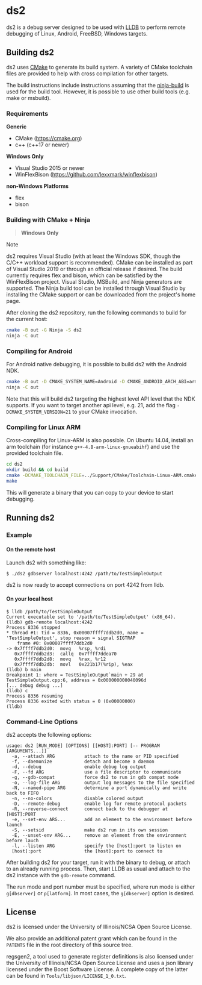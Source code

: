 # ds2

ds2 is a debug server designed to be used with [LLDB](http://lldb.llvm.org/) to perform remote debugging of Linux, Android, FreeBSD, Windows targets.

## Building ds2

ds2 uses [CMake](http://www.cmake.org/) to generate its build system. A variety
of CMake toolchain files are provided to help with cross compilation for other
targets.

The build instructions include instructions assuming that the [ninja-build](https://github.com/ninja-build/ninja) is used for the build tool.  However, it is possible to use other build tools (e.g. make or msbuild).

### Requirements

**Generic**
  - CMake (https://cmake.org)
  - c++ (c++17 or newer)

**Windows Only**
  - Visual Studio 2015 or newer
  - WinFlexBison (https://github.com/lexxmark/winflexbison)

**non-Windows Platforms**
  - flex
  - bison

### Building with CMake + Ninja

> **Windows Only**

> [!NOTE]
> ds2 requires Visual Studio (with at least the Windows SDK, though the C/C++ workload support is recommended).  CMake can be installed as part of Visual Studio 2019 or through an official release if desired. The build currently requires flex and bison, which can be satisfied by the WinFlexBison project. Visual Studio, MSBuild, and Ninja generators are supported. The Ninja build tool can be installed through Visual Studio by installing the CMake support or can be downloaded from the project's home page.

After cloning the ds2 repository, run the following commands to build for the current host:

```sh
cmake -B out -G Ninja -S ds2
ninja -C out
```

### Compiling for Android

For Android native debugging, it is possible to build ds2 with the Android NDK.

```sh
cmake -B out -D CMAKE_SYSTEM_NAME=Android -D CMAKE_ANDROID_ARCH_ABI=armeabi-v7a -G Ninja -S ds2
ninja -C out
```

Note that this will build ds2 targeting the highest level API level that the
NDK supports. If you want to target another api level, e.g. 21, add the flag
`-DCMAKE_SYSTEM_VERSION=21` to your CMake invocation.

### Compiling for Linux ARM

Cross-compiling for Linux-ARM is also possible. On Ubuntu 14.04, install an arm
toolchain (for instance `g++-4.8-arm-linux-gnueabihf`) and use the provided
toolchain file.

```sh
cd ds2
mkdir build && cd build
cmake -DCMAKE_TOOLCHAIN_FILE=../Support/CMake/Toolchain-Linux-ARM.cmake ..
make
```

This will generate a binary that you can copy to your device to start
debugging.



## Running ds2

### Example

#### On the remote host

Launch ds2 with something like:

    $ ./ds2 gdbserver localhost:4242 /path/to/TestSimpleOutput

ds2 is now ready to accept connections on port 4242 from lldb.

#### On your local host

    $ lldb /path/to/TestSimpleOutput
    Current executable set to '/path/to/TestSimpleOutput' (x86_64).
    (lldb) gdb-remote localhost:4242
    Process 8336 stopped
    * thread #1: tid = 8336, 0x00007ffff7ddb2d0, name = 'TestSimpleOutput', stop reason = signal SIGTRAP
        frame #0: 0x00007ffff7ddb2d0
    -> 0x7ffff7ddb2d0:  movq   %rsp, %rdi
       0x7ffff7ddb2d3:  callq  0x7ffff7ddea70
       0x7ffff7ddb2d8:  movq   %rax, %r12
       0x7ffff7ddb2db:  movl   0x221b17(%rip), %eax
    (lldb) b main
    Breakpoint 1: where = TestSimpleOutput`main + 29 at TestSimpleOutput.cpp:6, address = 0x000000000040096d
    [... debug debug ...]
    (lldb) c
    Process 8336 resuming
    Process 8336 exited with status = 0 (0x00000000)
    (lldb)

### Command-Line Options

ds2 accepts the following options:

```
usage: ds2 [RUN_MODE] [OPTIONS] [[HOST]:PORT] [-- PROGRAM [ARGUMENTS...]]
  -a, --attach ARG           attach to the name or PID specified
  -f, --daemonize            detach and become a daemon
  -d, --debug                enable debug log output
  -F, --fd ARG               use a file descriptor to communicate
  -g, --gdb-compat           force ds2 to run in gdb compat mode
  -o, --log-file ARG         output log messages to the file specified
  -N, --named-pipe ARG       determine a port dynamically and write back to FIFO
  -n, --no-colors            disable colored output
  -D, --remote-debug         enable log for remote protocol packets
  -R, --reverse-connect      connect back to the debugger at [HOST]:PORT
  -e, --set-env ARG...       add an element to the environment before launch
  -S, --setsid               make ds2 run in its own session
  -E, --unset-env ARG...     remove an element from the environment before lauch
  -l, --listen ARG           specify the [host]:port to listen on
  [host]:port                the [host]:port to connect to
```

After building ds2 for your target, run it with the binary to debug, or attach
to an already running process. Then, start LLDB as usual and attach to the ds2
instance with the `gdb-remote` command.

The run mode and port number must be specified, where run mode is either
`g[dbserver]` or `p[latform]`. In most cases, the `g[dbserver]` option is desired.

## License

ds2 is licensed under the University of Illinois/NCSA Open Source License.

We also provide an additional patent grant which can be found in the `PATENTS`
file in the root directory of this source tree.

regsgen2, a tool used to generate register definitions is also licensed under
the University of Illinois/NCSA Open Source License and uses a json library
licensed under the Boost Software License. A complete copy of the latter can be
found in `Tools/libjson/LICENSE_1_0.txt`.
